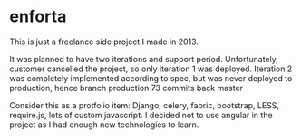 enforta
=======

This is just a freelance side project I made in 2013. 

It was planned to have two iterations and support period. 
Unfortunately, customer cancelled the project, so only iteration 1 was deployed.
Iteration 2 was completely implemented according to spec, but was never deployed to production, hence branch production
73 commits back master

Consider this as a protfolio item: Django, celery, fabric, bootstrap, LESS, require.js, lots of custom javascript.
I decided not to use angular in the project as I had enough new technologies to learn.
